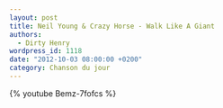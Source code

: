 ```yaml
---
layout: post
title: Neil Young & Crazy Horse - Walk Like A Giant
authors:
  - Dirty Henry
wordpress_id: 1118
date: "2012-10-03 08:00:00 +0200"
category: Chanson du jour
---
```


{% youtube Bemz-7fofcs %}
